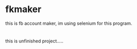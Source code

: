 # fkmaker
this is fb account maker, im using selenium for this program. 

#
this is unfinished project.....
